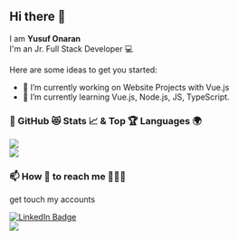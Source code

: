 
<!--
**onaranyusuf/onaranyusuf** is a ✨ _special_ ✨ repository because its `README.md` (this file) appears on your GitHub profile.

Here are some ideas to get you started:

- 🔭 I’m currently working on ...
- 🌱 I’m currently learning ...
- 👯 I’m looking to collaborate on ...
- 🤔 I’m looking for help with ...
- 💬 Ask me about ...
- 📫 How to reach me: ...
- 😄 Pronouns: ...
- ⚡ Fun fact: ...
-->


## Hi there 👋
I am **Yusuf Onaran** <br>
I'm an Jr. Full Stack Developer 💻<br>

Here are some ideas to get you started:

- 🔭 I’m currently working on Website Projects with Vue.js
- 🌱 I’m currently learning Vue.js, Node.js, JS, TypeScript. 

### 📌 GitHub 😻 Stats 📈 & Top 🏆 Languages 🌍

<p float="center">
  <img  src="https://github-readme-stats.vercel.app/api?username=onaranyusuf&show_icons=true&theme=dark&count_private=true&hide=contribs,issue" /> 
  <br/>
  <img  src="https://github-readme-stats.vercel.app/api/top-langs/?username=onaranyusuf&layout=compact&theme=dark" />
</p>

### 📫 How 👀 to reach me 💁🏻‍♂️

get touch my accounts 

[![LinkedIn Badge](https://img.shields.io/badge/Yusuf%20Onaran%20-follow%20on%20linkedin-blue?style=for-the-badge&logo=linkedin)](https://www.linkedin.com/in/yusufonaran/)
<br/>
[![](https://img.shields.io/badge/VISIT%20MY%20WEBSITE-000000?style=for-the-badge&logo=About.me&logoColor=white)](https://www.yusufonaran.me/)
